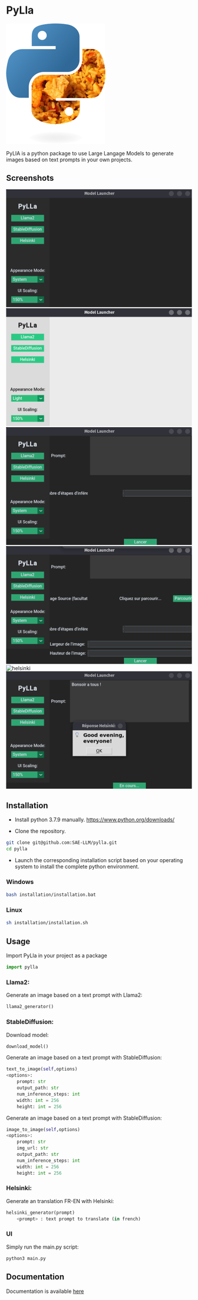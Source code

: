 # PyLla
![PyLla logo](logo.png)

PyLlA is a python package to use Large Langage Models to generate images based on text prompts in your own projects.

## Screenshots

![home](screenshots/home.png)
![home_light](screenshots/light.png)
![llma2](screenshots/llama2.png)
![stablediffusion](screenshots/stablediffusion.png)
![helsinki](screenshots/helsinki.png)
![helsinkiprompt](screenshots/helsinkiprompt.png)

## Installation

 - Install python 3.7.9 manually. https://www.python.org/downloads/
 
 - Clone the repository.
```sh
git clone git@github.com:SAE-LLM/pylla.git
cd pylla
```
 - Launch the corresponding installation script based on your operating system to install the complete python environment.

### Windows
```sh
bash installation/installation.bat
```
### Linux
```sh
sh installation/installation.sh
```


## Usage

Import PyLla in your project as a package
```python
import pylla
```


### Llama2:
Generate an image based on a text prompt with Llama2:
```python
llama2_generator()
```
### StableDiffusion:
Download model:
```python
download_model()
```
Generate an image based on a text prompt with StableDiffusion:
```python
text_to_image(self,options)
<options>:
    prompt: str
    output_path: str
    num_inference_steps: int
    width: int = 256
    height: int = 256
```
Generate an image based on a text prompt with StableDiffusion:
```python
image_to_image(self,options)
<options>:
    prompt: str
    img_url: str
    output_path: str
    num_inference_steps: int
    width: int = 256
    height: int = 256
```

### Helsinki:
Generate an translation FR-EN with Helsinki:
```python
helsinki_generator(prompt)
    <prompt> : text prompt to translate (in french)
```

### UI

Simply run the main.py script:

```py
python3 main.py
```

## Documentation

Documentation is available [here](https://sae-llm.github.io/pylla/)
